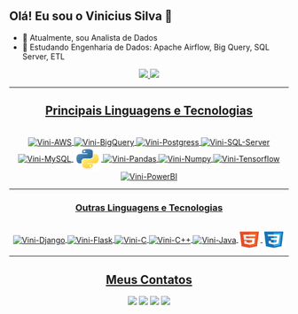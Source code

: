 ## Olá! Eu sou o Vinicius Silva 👋
 
- 🔭 Atualmente, sou Analista de Dados
- 🌱 Estudando Engenharia de Dados: Apache Airflow, Big Query, SQL Server, ETL

<div align="center">
  <a href="https://github.com/Vinicius999">
  <img height="180em" src="https://github-readme-stats.vercel.app/api?username=Vinicius999&show_icons=true&theme=dark&include_commits=true&count_private=true"/>
  <img height="180em" src="https://github-readme-stats.vercel.app/api/top-langs/?username=Vinicius999&layout=compact&langs_count=7&theme=dark"/>
</div>
  
 
---
 
<h2 align="center"> Principais Linguagens e Tecnologias </h2>
  
<div align="center" style="display: inline_block"><br>
          
  <img align="center" alt="Vini-AWS" height="43" width="42" src="https://cdn.jsdelivr.net/gh/devicons/devicon/icons/amazonwebservices/amazonwebservices-original.svg">     
  <img align="center" alt="Vini-BigQuery" height="40" width="40" src="https://cdn.worldvectorlogo.com/logos/google-bigquery-logo-1.svg">
  <img align="center" alt="Vini-Postgress" height="38" width="52" src="https://cdn.jsdelivr.net/gh/devicons/devicon/icons/postgresql/postgresql-original.svg">
  <img align="center" alt="Vini-SQL-Server" height="40" width="40" src="https://img.icons8.com/color/256/microsoft-sql-server.png">
  <img align="center" alt="Vini-MySQL" height="40" width="40" src="https://cdn.jsdelivr.net/gh/devicons/devicon/icons/mysql/mysql-original.svg"> 
  <img align="center" alt="Vini-Python" height="43" width="50" src="https://raw.githubusercontent.com/devicons/devicon/master/icons/python/python-original.svg">
  <img align="center" alt="Vini-Pandas" height="46" width="54" src="https://cdn.jsdelivr.net/gh/devicons/devicon/icons/pandas/pandas-original-wordmark.svg">
  <img align="center" alt="Vini-Numpy" height="52" width="58" src="https://cdn.jsdelivr.net/gh/devicons/devicon/icons/numpy/numpy-original-wordmark.svg">
  <img align="center" alt="Vini-Tensorflow" height="32" width="41" src="https://www.vectorlogo.zone/logos/tensorflow/tensorflow-icon.svg"/>
  <img align="center" alt="Vini-PowerBI" height="33" width="45" src="https://github.com/microsoft/PowerBI-Icons/blob/main/SVG/Power-BI.svg">
  
</div>

---
<h3 align="center"> Outras Linguagens e Tecnologias </h3>

<div align="center" style="display: inline_block"><br>
 
  <img align="center" alt="Vini-Django" height="30" width="40" src="https://www.vectorlogo.zone/logos/djangoproject/djangoproject-icon.svg" />
  <img align="center" alt="Vini-Flask" height="30" width="40" src="https://cdn.jsdelivr.net/gh/devicons/devicon/icons/flask/flask-original.svg" />
  <img align="center" alt="Vini-C" height="30" width="40" src="https://cdn.jsdelivr.net/gh/devicons/devicon/icons/c/c-original.svg"/>
  <img align="center" alt="Vini-C++" height="30" width="40" src="https://cdn.jsdelivr.net/gh/devicons/devicon/icons/cplusplus/cplusplus-original.svg"/>
  <img align="center" alt="Vini-Java" height="32" width="42" src="https://cdn.jsdelivr.net/gh/devicons/devicon/icons/java/java-original.svg"/>
 
  <img align="center" alt="Vini-HTML" height="30" width="40" src="https://raw.githubusercontent.com/devicons/devicon/master/icons/html5/html5-original.svg">
  <img align="center" alt="Vini-CSS" height="30" width="40" src="https://raw.githubusercontent.com/devicons/devicon/master/icons/css3/css3-original.svg">

</div>
 
---
 
<h2 align="center"> Meus Contatos </h2>

<div align="center"> 
 
  <a href = "https://viniciussilvadsc.vercel.app/"><img src="https://img.shields.io/badge/website-000000?style=for-the-badge&logo=About.me&logoColor=white" target="_blank"></a>
  <a href = "mailto:viniciussilva.dsc@gmail.com"><img src="https://img.shields.io/badge/-Gmail-%23333?style=for-the-badge&logo=gmail&logoColor=white" target="_blank"></a>
  <a href="https://www.linkedin.com/in/vinicius-silva-lib/" target="_blank"><img src="https://img.shields.io/badge/-LinkedIn-%230077B5?style=for-the-badge&logo=linkedin&logoColor=white" target="_blank"></a> 
  <a href="https://t.me/viniciussilvadsc" target="_blank"><img src="https://img.shields.io/badge/Telegram-2CA5E0?style=for-the-badge&logo=telegram&logoColor=white" target="_blank"></a>
 
</div>

